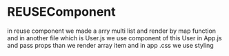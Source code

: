 # REUSEComponent
in reuse component we made a arry multi list and render by map function and in another file which is User.js we use component of this User in App.js and pass props than we render array item and in app .css we use styling
